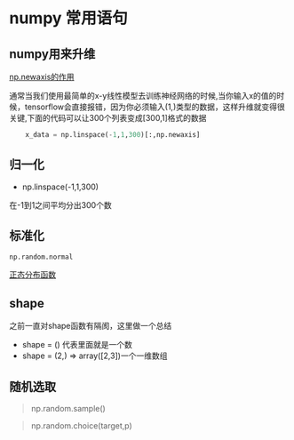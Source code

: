 # numpy 常用语句

## numpy用来升维
[np.newaxis的作用](https://blog.csdn.net/THMAIL/article/details/121762644)

通常当我们使用最简单的x-y线性模型去训练神经网络的时候,当你输入x的值的时候，tensorflow会直接报错，因为你必须输入(1,)类型的数据，这样升维就变得很关键,下面的代码可以让300个列表变成[300,1]格式的数据


```python
    x_data = np.linspace(-1,1,300)[:,np.newaxis]
```


## 归一化
* np.linspace(-1,1,300)

在-1到1之间平均分出300个数


## 标准化
```python
np.random.normal
```

[正态分布函数](https://blog.csdn.net/wzy628810/article/details/103807829)

## shape
之前一直对shape函数有隔阂，这里做一个总结


* shape = () 代表里面就是一个数
* shape = (2,)  => array([2,3])一个一维数组


## 随机选取

> np.random.sample()

> np.random.choice(target,p)